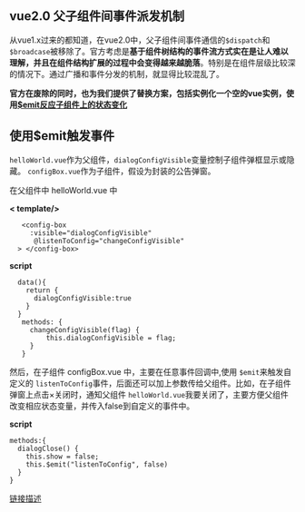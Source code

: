 ## vue2.0 父子组件间事件派发机制 ##

从vue1.x过来的都知道，在vue2.0中，父子组件间事件通信的`$dispatch`和`$broadcase`被移除了。官方考虑是**基于组件树结构的事件流方式实在是让人难以理解，并且在组件结构扩展的过程中会变得越来越脆落**。特别是在组件层级比较深的情况下。通过广播和事件分发的机制，就显得比较混乱了。

  **官方在废除的同时，也为我们提供了替换方案，包括实例化一个空的vue实例，使用[$emit反应子组件上的状态变化](https://cn.vuejs.org/v2/guide/migration.html?#dispatch-和-broadcast-替换)**

  ## 使用$emit触发事件 ##
  `helloWorld.vue`作为父组件，`dialogConfigVisible`变量控制子组件弹框显示或隐藏。
  `configBox.vue`作为子组件，假设为封装的公告弹窗。


   在父组件中 helloWorld.vue 中

**< template/>**

```
   <config-box
     :visible="dialogConfigVisible"                
      @listenToConfig="changeConfigVisible"
  > </config-box>

  ```

 **script**
  ```
    data(){
      return {
        dialogConfigVisible:true
      }
    }
     methods: {
       changeConfigVisible(flag) {
           this.dialogConfigVisible = flag;
       }
     }
  ```

然后，在子组件 configBox.vue 中，主要在任意事件回调中,使用 `$emit`来触发自定义的 `listenToConfig`事件，后面还可以加上参数传给父组件。比如，在子组件弹窗上点击×关闭时，通知父组件 `helloWorld.vue`我要关闭了，主要方便父组件改变相应状态变量，并传入false到自定义的事件中。

**script**
```
methods:{
  dialogClose() {
    this.show = false;
    this.$emit("listenToConfig", false)
  }
}

```







[链接描述][1]


  [1]: https://mp.weixin.qq.com/s/vD0E5YzBtk9w7ZeddtXy1Q

